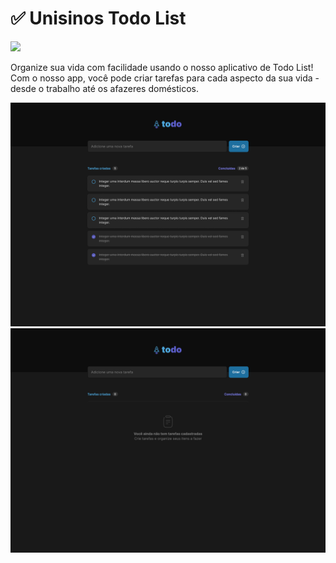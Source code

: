 # ✅ Unisinos Todo List

<a href="https://www.figma.com/file/uzS2SRuJU33tB1k6fN6dRx/TODO-List?node-id=0%3A1&t=zdgjeFAYN5bcTj3S-1"><img src="https://img.shields.io/badge/Figma Design-F24E1E?style=for-the-badge&logo=figma&logoColor=white"></a>

Organize sua vida com facilidade usando o nosso aplicativo de Todo List! Com o nosso app, você pode criar tarefas para cada aspecto da sua vida - desde o trabalho até os afazeres domésticos.

![](/img/Todo.png)
![](/img/TodoEmpty.png)


